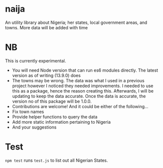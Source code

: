 # naija
An utility library about Nigeria; her states, local government areas, and towns. More data will be added with time

# NB
This is currently experimental. 
- You will need Node version that can run es6 modules directly. The latest version as of writing (13.9.0) does
- The towns may be wrong. The data was what I used in a previous project however I noticed they needed improvements. I needed to use this as a package, hence the reason creating this. Afterwards, I will be updating to keep the data accurate. Once the data is accurate, the version no of this package will be 1.0.0. 
- Contributions are welcome! And it could be either of the following...
 - Fix town names
 - Provide helper functions to query the data 
 - Add more static information pertaining to Nigeria 
 - And your suggestions



# Test
```npm test``` runs ```test.js``` to list out all Nigerian States.